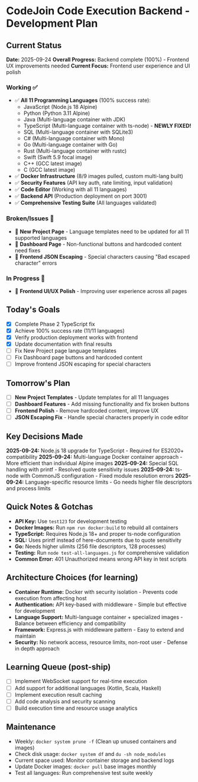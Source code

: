 # CodeJoin Code Execution Backend - Development Plan

## Current Status

**Date:** 2025-09-24
**Overall Progress:** Backend complete (100%) - Frontend UX improvements needed
**Current Focus:** Frontend user experience and UI polish

### Working ✅

- ✅ **All 11 Programming Languages** (100% success rate):
  - JavaScript (Node.js 18 Alpine)
  - Python (Python 3.11 Alpine)
  - Java (Multi-language container with JDK)
  - TypeScript (Multi-language container with ts-node) - **NEWLY FIXED!**
  - SQL (Multi-language container with SQLite3)
  - C# (Multi-language container with Mono)
  - Go (Multi-language container with Go)
  - Rust (Multi-language container with rustc)
  - Swift (Swift 5.9 focal image)
  - C++ (GCC latest image)
  - C (GCC latest image)
- ✅ **Docker Infrastructure** (8/9 images pulled, custom multi-lang built)
- ✅ **Security Features** (API key auth, rate limiting, input validation)
- ✅ **Code Editor** (Working with all 11 languages)
- ✅ **Backend API** (Production deployment on port 3001)
- ✅ **Comprehensive Testing Suite** (All languages validated)

### Broken/Issues 🚨

- 🚨 **New Project Page** - Language templates need to be updated for all 11 supported languages
- 🚨 **Dashboard Page** - Non-functional buttons and hardcoded content need fixes
- 🚨 **Frontend JSON Escaping** - Special characters causing "Bad escaped character" errors

### In Progress 🚧

- 🚧 **Frontend UI/UX Polish** - Improving user experience across all pages

## Today's Goals

- [x] Complete Phase 2 TypeScript fix
- [x] Achieve 100% success rate (11/11 languages)
- [x] Verify production deployment works with frontend
- [x] Update documentation with final results
- [ ] Fix New Project page language templates
- [ ] Fix Dashboard page buttons and hardcoded content
- [ ] Improve frontend JSON escaping for special characters

## Tomorrow's Plan

- [ ] **New Project Templates** - Update templates for all 11 languages
- [ ] **Dashboard Features** - Add missing functionality and fix broken buttons
- [ ] **Frontend Polish** - Remove hardcoded content, improve UX
- [ ] **JSON Escaping Fix** - Handle special characters properly in code editor

## Key Decisions Made

**2025-09-24:** Node.js 18 upgrade for TypeScript - Required for ES2020+ compatibility
**2025-09-24:** Multi-language Docker container approach - More efficient than individual Alpine images
**2025-09-24:** Special SQL handling with printf - Resolved quote sensitivity issues
**2025-09-24:** ts-node with CommonJS configuration - Fixed module resolution errors
**2025-09-24:** Language-specific resource limits - Go needs higher file descriptors and process limits

## Quick Notes & Gotchas

- **API Key:** Use `test123` for development testing
- **Docker Images:** Run `npm run docker:build` to rebuild all containers
- **TypeScript:** Requires Node.js 18+ and proper ts-node configuration
- **SQL:** Uses printf instead of here-documents due to quote sensitivity
- **Go:** Needs higher ulimits (256 file descriptors, 128 processes)
- **Testing:** Run `node test-all-languages.js` for comprehensive validation
- **Common Error:** 401 Unauthorized means wrong API key in test scripts

## Architecture Choices (for learning)

- **Container Runtime:** Docker with security isolation - Prevents code execution from affecting host
- **Authentication:** API key-based with middleware - Simple but effective for development
- **Language Support:** Multi-language container + specialized images - Balance between efficiency and compatibility
- **Framework:** Express.js with middleware pattern - Easy to extend and maintain
- **Security:** No network access, resource limits, non-root user - Defense in depth approach

## Learning Queue (post-ship)

- [ ] Implement WebSocket support for real-time execution
- [ ] Add support for additional languages (Kotlin, Scala, Haskell)
- [ ] Implement execution result caching
- [ ] Add code analysis and security scanning
- [ ] Build execution time and resource usage analytics

## Maintenance

- Weekly: `docker system prune -f` (Clean up unused containers and images)
- Check disk usage: `docker system df` and `du -sh node_modules`
- Current space used: Monitor container storage and backend logs
- Update Docker images: `docker pull` base images monthly
- Test all languages: Run comprehensive test suite weekly

<!-- Examples:
Docker: docker system prune, docker system df
Node.js: npm cache clean --force, du -sh node_modules
Python: pip cache purge, du -sh venv
General: clean temp files, check project folder size
-->
